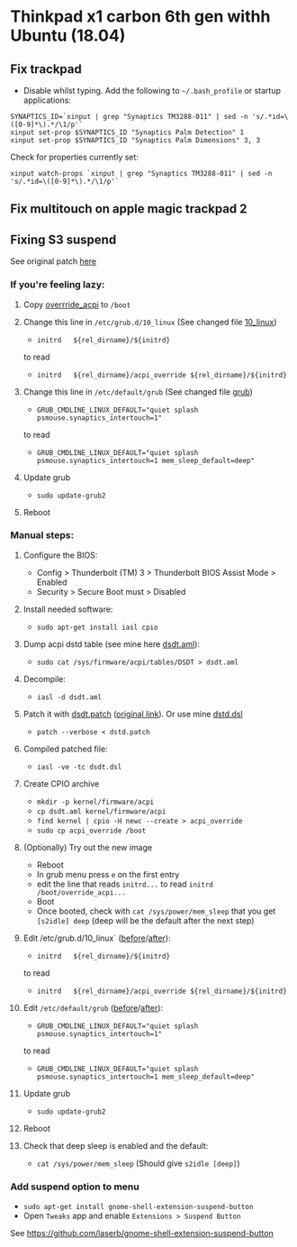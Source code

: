 # Thinkpad x1 carbon 6th gen withh Ubuntu (18.04)

## Fix trackpad
- Disable whilst typing. Add the following to `~/.bash_profile` or startup applications:

```
SYNAPTICS_ID=`xinput | grep "Synaptics TM3288-011" | sed -n 's/.*id=\([0-9]*\).*/\1/p'`
xinput set-prop $SYNAPTICS_ID "Synaptics Palm Detection" 1
xinput set-prop $SYNAPTICS_ID "Synaptics Palm Dimensions" 3, 3
```
Check for properties currently set:
```
xinput watch-props `xinput | grep "Synaptics TM3288-011" | sed -n 's/.*id=\([0-9]*\).*/\1/p'`
```

## Fix multitouch on apple magic trackpad 2

## Fixing S3 suspend

See original patch [here](https://delta-xi.net/#056)

### If you're feeling lazy:

1. Copy [overrride_acpi](suspend/override_acpi) to `/boot`
2. Change this line in `/etc/grub.d/10_linux` (See changed file [10_linux](suspend/10_linux))
    - `initrd	${rel_dirname}/${initrd}`
    
    to read
    - `initrd	${rel_dirname}/acpi_override ${rel_dirname}/${initrd}`
3. Change this line in `/etc/default/grub` (See changed file [grub](grub))
    - `GRUB_CMDLINE_LINUX_DEFAULT="quiet splash psmouse.synaptics_intertouch=1"`
    
    to read
    - `GRUB_CMDLINE_LINUX_DEFAULT="quiet splash psmouse.synaptics_intertouch=1 mem_sleep_default=deep"`
4. Update grub
    - `sudo update-grub2`
5. Reboot



### Manual steps:
1. Configure the BIOS:
    - Config > Thunderbolt (TM) 3 > Thunderbolt BIOS Assist Mode > Enabled
    - Security > Secure Boot must > Disabled
2. Install needed software:
    - `sudo apt-get install iasl cpio`
3. Dump acpi dstd table (see mine here [dsdt.aml](dstd.aml)):
    - `sudo cat /sys/firmware/acpi/tables/DSDT > dsdt.aml`
4. Decompile:
    - `iasl -d dsdt.aml`
5. Patch it with [dsdt.patch](suspend/dstd.patch) ([original link](https://delta-xi.net/download/X1C6_S3_DSDT.patch)). Or use mine [dstd.dsl](suspend/dstd.dsl)
    - `patch --verbose < dstd.patch`
6. Compiled patched file:
    - `iasl -ve -tc dsdt.dsl`
7. Create CPIO archive
    - `mkdir -p kernel/firmware/acpi`
    - `cp dsdt.aml kernel/firmware/acpi`
    - `find kernel | cpio -H newc --create > acpi_override`
    - `sudo cp acpi_override /boot`
8. (Optionally) Try out the new image
    - Reboot
    - In grub menu press `e` on the first entry
    - edit the line that reads `initrd...` to read `initrd /boot/override_acpi...`
    - Boot
    - Once booted, check with `cat /sys/power/mem_sleep` that you get `[s2idle] deep` (deep will be the default after the next step)
9. Edit /etc/grub.d/10_linux` ([before](suspend/10_linux.org)/[after](suspend/10_linux)):
    - `initrd	${rel_dirname}/${initrd}`
    
    to read
    - `initrd	${rel_dirname}/acpi_override ${rel_dirname}/${initrd}`
10. Edit `/etc/default/grub` ([before](suspend/grub.org)/[after](suspend/grub)):
    - `GRUB_CMDLINE_LINUX_DEFAULT="quiet splash psmouse.synaptics_intertouch=1"`
    
    to read
    - `GRUB_CMDLINE_LINUX_DEFAULT="quiet splash psmouse.synaptics_intertouch=1 mem_sleep_default=deep"`
11. Update grub
    - `sudo update-grub2`
12. Reboot
13. Check that deep sleep is enabled and the default:
    - `cat /sys/power/mem_sleep` (Should give `s2idle [deep]`)

### Add suspend option to menu
- `sudo apt-get install gnome-shell-extension-suspend-button`
- Open `Tweaks` app and enable `Extensions > Suspend Button`

See https://github.com/laserb/gnome-shell-extension-suspend-button
